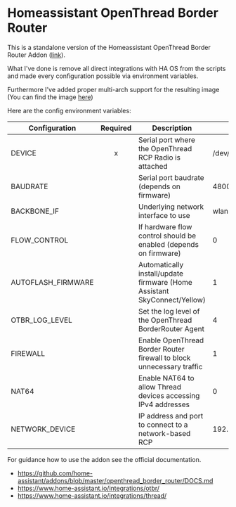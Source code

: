 # Homeassistant OpenThread Border Router

This is a standalone version of the Homeassistant OpenThread Border Router Addon ([link](https://github.com/home-assistant/addons/blob/master/openthread_border_router/README.md)).

What I've done is remove all direct integrations with HA OS from the scripts and made every configuration possible via environment variables.

Furthermore I've added proper multi-arch support for the resulting image (You can find the image [here](https://hub.docker.com/r/denniswitt/homeassistant-otbr))

Here are the config environment variables:

| Configuration      | Required | Description                                                              | Example           |
| ------------------ | :------: | ------------------------------------------------------------------------ | ----------------- |
| DEVICE             |    x     | Serial port where the OpenThread RCP Radio is attached                   | /dev/ttyUSB0      |
| BAUDRATE           |          | Serial port baudrate (depends on firmware)                               | 48000             |
| BACKBONE_IF        |          | Underlying network interface to use                                      | wlan0             |
| FLOW_CONTROL       |          | If hardware flow control should be enabled (depends on firmware)         | 0                 |
| AUTOFLASH_FIRMWARE |          | Automatically install/update firmware (Home Assistant SkyConnect/Yellow) | 1                 |
| OTBR_LOG_LEVEL     |          | Set the log level of the OpenThread BorderRouter Agent                   | 4                 |
| FIREWALL           |          | Enable OpenThread Border Router firewall to block unnecessary traffic    | 1                 |
| NAT64              |          | Enable NAT64 to allow Thread devices accessing IPv4 addresses            | 0                 |
| NETWORK_DEVICE     |          | IP address and port to connect to a network-based RCP                    | 192.168.1.10:5827 |

For guidance how to use the addon see the official documentation.

- https://github.com/home-assistant/addons/blob/master/openthread_border_router/DOCS.md
- https://www.home-assistant.io/integrations/otbr/
- https://www.home-assistant.io/integrations/thread/
